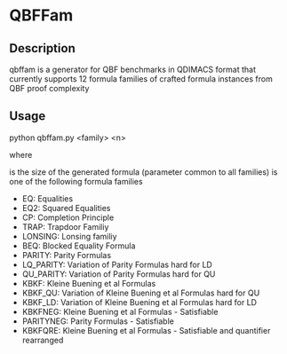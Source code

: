 <h1>QBFFam</h1>

<h2>Description</h2>

qbffam is a generator for QBF benchmarks in QDIMACS format
that currently supports 12 formula families of crafted formula instances
from QBF proof complexity

<h2>Usage</h2>

python qbffam.py &lt;family&gt; &lt;n&gt;

where 

<n> is the size of the generated formula (parameter common to all families)
<family> is one of the following formula families 

<ul>
<li>EQ:          Equalities</li>
<li>EQ2:         Squared Equalities</li>
<li>CP:          Completion Principle</li>
<li>TRAP:        Trapdoor Familiy</li>
<li>LONSING:     Lonsing familiy</li>
<li>BEQ:         Blocked Equality Formula</li>
<li>PARITY:      Parity Formulas</li>
<li>LQ_PARITY:   Variation of Parity Formulas hard for LD</li>
<li>QU_PARITY:   Variation of Parity Formulas hard for QU</li>
<li>KBKF:        Kleine Buening et al Formulas</li>
<li>KBKF_QU:     Variation of Kleine Buening et al Formulas hard for QU</li>
<li>KBKF_LD:     Variation of Kleine Buening et al Formulas hard for LD</li>
<li>KBKFNEG:     Kleine Buening et al Formulas - Satisfiable</li>
<li>PARITYNEG:   Parity Formulas - Satisfiable</li>
<li>KBKFQRE:     Kleine Buening et al Formulas - Satisfiable and quantifier rearranged</li>
</ul>


